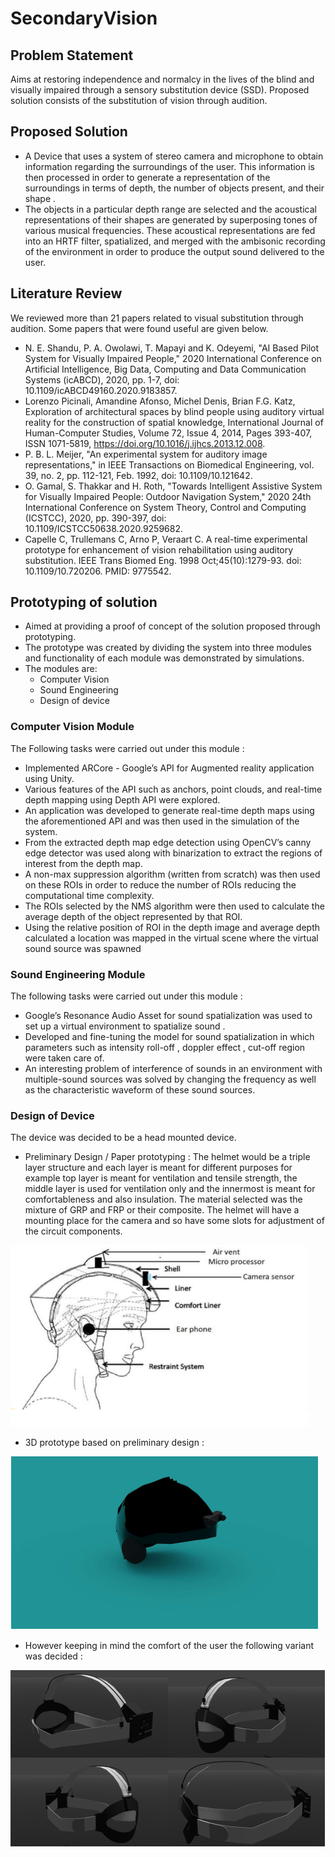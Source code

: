 # SecondaryVision
## Problem Statement


Aims at restoring independence and normalcy in the lives of the blind and visually impaired through a sensory substitution device (SSD). Proposed solution consists of the substitution of vision through audition.

## Proposed Solution

 * A Device that uses a system of stereo camera and microphone to obtain information regarding the surroundings of the user. This information is then processed in order to generate a representation of the surroundings in terms of depth, the number of objects present, and their shape . 
* The objects in a particular depth range are selected and the acoustical representations of their shapes are generated by superposing tones of various musical frequencies. These acoustical representations are fed into an HRTF filter, spatialized, and merged with the ambisonic recording of the environment in order to produce the output sound delivered to the user.

## Literature Review

We reviewed more than 21 papers related to visual substitution through audition. Some papers that were found useful are given below.

- N. E. Shandu, P. A. Owolawi, T. Mapayi and K. Odeyemi, "AI Based Pilot System for Visually
Impaired People," 2020 International Conference on Artificial Intelligence, Big Data, Computing
and Data Communication Systems (icABCD), 2020, pp. 1-7, doi:
10.1109/icABCD49160.2020.9183857.
- Lorenzo Picinali, Amandine Afonso, Michel Denis, Brian F.G. Katz,
Exploration of architectural spaces by blind people using auditory virtual reality for the
construction of spatial knowledge,
International Journal of Human-Computer Studies, Volume 72, Issue 4, 2014, Pages 393-407,
ISSN 1071-5819, https://doi.org/10.1016/j.ijhcs.2013.12.008.
- P. B. L. Meijer, "An experimental system for auditory image representations," in IEEE
Transactions on Biomedical Engineering, vol. 39, no. 2, pp. 112-121, Feb. 1992, doi:
10.1109/10.121642.
- O. Gamal, S. Thakkar and H. Roth, "Towards Intelligent Assistive System for Visually Impaired
People: Outdoor Navigation System," 2020 24th International Conference on System Theory,
Control and Computing (ICSTCC), 2020, pp. 390-397, doi:
10.1109/ICSTCC50638.2020.9259682.
- Capelle C, Trullemans C, Arno P, Veraart C. A real-time experimental prototype for enhancement
of vision rehabilitation using auditory substitution. IEEE Trans Biomed Eng. 1998
Oct;45(10):1279-93. doi: 10.1109/10.720206. PMID: 9775542.

## Prototyping of solution

* Aimed at providing a proof of concept of the solution proposed through prototyping.
* The prototype was created by dividing the system into three modules and functionality of each module was demonstrated by simulations.
* The modules are:
  * Computer Vision 
  * Sound Engineering 
  * Design of device
### Computer Vision Module

The Following tasks were carried out under this module :
 * Implemented ARCore - Google’s API for Augmented reality application using Unity. 
 * Various features of the API such as anchors, point clouds, and real-time depth mapping using Depth API were explored. 
 * An application was developed to generate real-time depth maps using the aforementioned API and was then used in the simulation of the system.
 * From the extracted depth map edge detection using OpenCV’s canny edge detector was used along with binarization to extract the regions of interest from the depth map. 
 * A non-max suppression algorithm (written from scratch) was then used on these ROIs in order to reduce the number of ROIs reducing the computational time complexity. 
 * The ROIs selected by the NMS algorithm were then used to calculate the average depth of the object represented by that ROI. 
 * Using the relative position of ROI in the depth image and average depth calculated a location was mapped in the virtual scene where the virtual sound source was spawned

### Sound Engineering Module

The following tasks were carried out under this module :
* Google’s Resonance Audio Asset for sound spatialization was used to set up a virtual environment to spatialize sound .
* Developed and fine-tuning the model for sound spatialization in which parameters such as intensity roll-off , doppler effect , cut-off region were taken care of. 
* An interesting problem of interference of sounds in an environment with multiple-sound sources was solved by changing the frequency as well as the characteristic waveform of these sound sources.

### Design of Device

The device was decided to be a head mounted device.

* Preliminary Design / Paper prototyping : The helmet would be a triple layer structure and each layer is meant for different purposes for example top layer is meant for ventilation and tensile strength, the middle layer is used for ventilation only and the innermost is meant for comfortableness and also insulation. The material selected was the mixture of GRP and FRP or their composite. The helmet will have a mounting place for the camera and so have some slots for adjustment of the circuit components.

![PaperProto](PaperPrototype.png)

* 3D prototype based on preliminary design :

![](BlenderModel.png)

* However keeping in mind the comfort of the user the following variant was decided :

![Variant](VariantModel.png)
